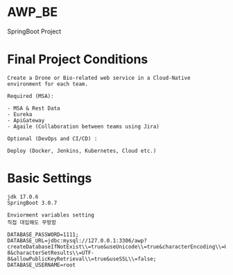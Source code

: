 # AWP_BE
SpringBoot Project

# Final Project Conditions
```text
Create a Drone or Bio-related web service in a Cloud-Native environment for each team.

Required (MSA):

- MSA & Rest Data
- Eureka
- ApiGateway
- Agaile (Collaboration between teams using Jira)

Optional (DevOps and CI/CD) :

Deploy (Docker, Jenkins, Kubernetes, Cloud etc.)
```

# Basic Settings
```text
jdk 17.0.6
SpringBoot 3.0.7
```
```
Enviorment variables setting
직접 대입해도 무방함

DATABASE_PASSWORD=1111;
DATABASE_URL=jdbc:mysql://127.0.0.1:3306/awp?createDatabaseIfNotExist\\=true&useUnicode\\=true&characterEncoding\\=UTF-8&characterSetResults\\=UTF-8&allowPublicKeyRetrieval\\=true&useSSL\\=false;
DATABASE_USERNAME=root
```
